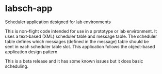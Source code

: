 labsch-app
==========

Scheduler application designed for lab environments

This is non-flight code intended for use in a prototype or lab environment. It uses a text-based (XML) 
scheduler table and message table.  The scheduler table defines which messages (defined in the message)
table should be sent in each scheduler table slot. This application follows the object-based application
design pattern.

This is a beta release and it has some known issues but it does basic scheduling. 
